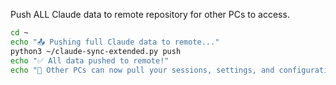 Push ALL Claude data to remote repository for other PCs to access.

```bash
cd ~
echo "📤 Pushing full Claude data to remote..."
python3 ~/claude-sync-extended.py push
echo "✅ All data pushed to remote!"
echo "🔗 Other PCs can now pull your sessions, settings, and configurations"
```
